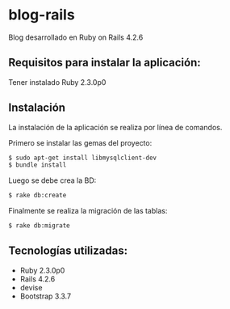 # blog-rails
Blog desarrollado en Ruby on Rails 4.2.6

## Requisitos para instalar la aplicación:
Tener instalado Ruby 2.3.0p0

## Instalación

La instalación de la aplicación se realiza por línea de comandos.

Primero se instalar las gemas del proyecto:

```sh
$ sudo apt-get install libmysqlclient-dev
$ bundle install
```

Luego se debe crea la BD:

```sh
$ rake db:create
```

Finalmente se realiza la migración de las tablas:

```sh
$ rake db:migrate
```

## Tecnologías utilizadas:
- Ruby 2.3.0p0
- Rails 4.2.6
- devise
- Bootstrap 3.3.7